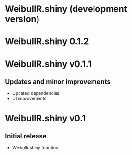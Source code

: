 # WeibullR.shiny (development version)

# WeibullR.shiny 0.1.2

# WeibullR.shiny v0.1.1

## Updates and minor improvements
* Updated dependencies
* UI improvements

# WeibullR.shiny v0.1

## Initial release
* Weibullr.shiny function

